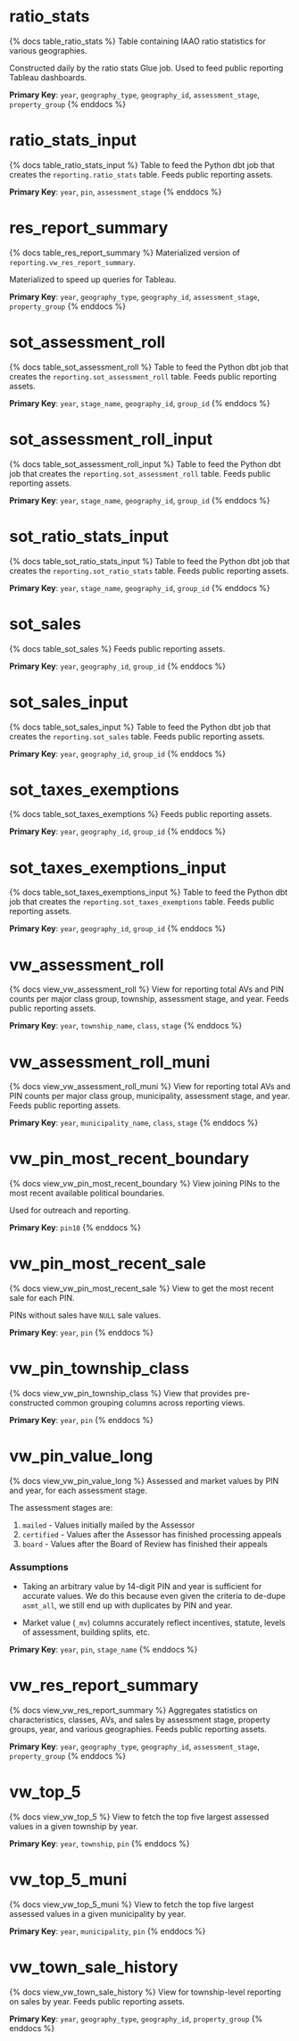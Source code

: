 # ratio_stats

{% docs table_ratio_stats %}
Table containing IAAO ratio statistics for various geographies.

Constructed daily by the ratio stats Glue job. Used to feed public
reporting Tableau dashboards.

**Primary Key**: `year`, `geography_type`, `geography_id`, `assessment_stage`,
`property_group`
{% enddocs %}

# ratio_stats_input

{% docs table_ratio_stats_input %}
Table to feed the Python dbt job that creates the `reporting.ratio_stats` table.
Feeds public reporting assets.

**Primary Key**: `year`, `pin`, `assessment_stage`
{% enddocs %}

# res_report_summary

{% docs table_res_report_summary %}
Materialized version of `reporting.vw_res_report_summary`.

Materialized to speed up queries for Tableau.

**Primary Key**: `year`, `geography_type`, `geography_id`, `assessment_stage`,
`property_group`
{% enddocs %}

# sot_assessment_roll

{% docs table_sot_assessment_roll %}
Table to feed the Python dbt job that creates the
`reporting.sot_assessment_roll` table. Feeds public reporting assets.

**Primary Key**: `year`, `stage_name`, `geography_id`, `group_id`
{% enddocs %}

# sot_assessment_roll_input

{% docs table_sot_assessment_roll_input %}
Table to feed the Python dbt job that creates the
`reporting.sot_assessment_roll` table. Feeds public reporting assets.

**Primary Key**: `year`, `stage_name`, `geography_id`, `group_id`
{% enddocs %}

# sot_ratio_stats_input

{% docs table_sot_ratio_stats_input %}
Table to feed the Python dbt job that creates the
`reporting.sot_ratio_stats` table. Feeds public reporting assets.

**Primary Key**: `year`, `stage_name`, `geography_id`, `group_id`
{% enddocs %}

# sot_sales

{% docs table_sot_sales %}
Feeds public reporting assets.

**Primary Key**: `year`, `geography_id`, `group_id`
{% enddocs %}

# sot_sales_input

{% docs table_sot_sales_input %}
Table to feed the Python dbt job that creates the
`reporting.sot_sales` table. Feeds public reporting assets.

**Primary Key**: `year`, `geography_id`, `group_id`
{% enddocs %}

# sot_taxes_exemptions

{% docs table_sot_taxes_exemptions %}
Feeds public reporting assets.

**Primary Key**: `year`, `geography_id`, `group_id`
{% enddocs %}

# sot_taxes_exemptions_input

{% docs table_sot_taxes_exemptions_input %}
Table to feed the Python dbt job that creates the
`reporting.sot_taxes_exemptions` table. Feeds public reporting assets.

**Primary Key**: `year`, `geography_id`, `group_id`
{% enddocs %}

# vw_assessment_roll

{% docs view_vw_assessment_roll %}
View for reporting total AVs and PIN counts per major class group, township,
assessment stage, and year. Feeds public reporting assets.

**Primary Key**: `year`, `township_name`, `class`, `stage`
{% enddocs %}

# vw_assessment_roll_muni

{% docs view_vw_assessment_roll_muni %}
View for reporting total AVs and PIN counts per major class group, municipality,
assessment stage, and year. Feeds public reporting assets.

**Primary Key**: `year`, `municipality_name`, `class`, `stage`
{% enddocs %}

# vw_pin_most_recent_boundary

{% docs view_vw_pin_most_recent_boundary %}
View joining PINs to the most recent available political boundaries.

Used for outreach and reporting.

**Primary Key**: `pin10`
{% enddocs %}

# vw_pin_most_recent_sale

{% docs view_vw_pin_most_recent_sale %}
View to get the most recent sale for each PIN.

PINs without sales have `NULL` sale values.

**Primary Key**: `year`, `pin`
{% enddocs %}

# vw_pin_township_class

{% docs view_vw_pin_township_class %}
View that provides pre-constructed common grouping columns across reporting
views.

**Primary Key**: `year`, `pin`
{% enddocs %}

# vw_pin_value_long

{% docs view_vw_pin_value_long %}
Assessed and market values by PIN and year, for each assessment stage.

The assessment stages are:

1. `mailed` - Values initially mailed by the Assessor
2. `certified` - Values after the Assessor has finished processing appeals
2. `board` - Values after the Board of Review has finished their appeals

### Assumptions

- Taking an arbitrary value by 14-digit PIN and year is sufficient for accurate
  values. We do this because even given the criteria to de-dupe `asmt_all`,
  we still end up with duplicates by PIN and year.

- Market value (`_mv`) columns accurately reflect incentives, statute,
  levels of assessment, building splits, etc.

**Primary Key**: `year`, `pin`, `stage_name`
{% enddocs %}

# vw_res_report_summary

{% docs view_vw_res_report_summary %}
Aggregates statistics on characteristics, classes, AVs, and sales
by assessment stage, property groups, year, and various geographies.
Feeds public reporting assets.

**Primary Key**: `year`, `geography_type`, `geography_id`, `assessment_stage`,
`property_group`
{% enddocs %}

# vw_top_5

{% docs view_vw_top_5 %}
View to fetch the top five largest assessed values in a given township
by year.

**Primary Key**: `year`, `township`, `pin`
{% enddocs %}

# vw_top_5_muni

{% docs view_vw_top_5_muni %}
View to fetch the top five largest assessed values in a given municipality
by year.

**Primary Key**: `year`, `municipality`, `pin`
{% enddocs %}

# vw_town_sale_history

{% docs view_vw_town_sale_history %}
View for township-level reporting on sales by year.
Feeds public reporting assets.

**Primary Key**: `year`, `geography_type`, `geography_id`, `property_group`
{% enddocs %}
